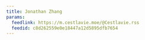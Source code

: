 ```yaml
---
title: Jonathan Zhang
params:
  feedlink: https://m.cestlavie.moe/@Cestlavie.rss
  feedid: c8d262559e0e18447a12d5895dfb7654
---
```

